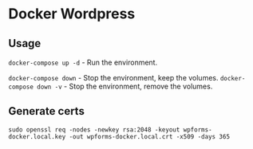 # Docker Wordpress

## Usage
`docker-compose up -d` - Run the environment.

`docker-compose down` - Stop the environment, keep the volumes.
`docker-compose down -v` - Stop the environment, remove the volumes.

## Generate certs
`sudo openssl req -nodes -newkey rsa:2048 -keyout wpforms-docker.local.key -out wpforms-docker.local.crt -x509 -days 365`